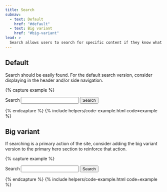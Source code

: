 ```yaml
---
title: Search
subnav:
  - text: Default
    href: "#default"
  - text: Big variant
    href: "#big-variant"
lead: >
  Search allows users to search for specific content if they know what search terms to use or can’t find desired content in the main navigation.
---
```


## Default
Search should be easily found. For the default search version, consider displaying in the header and/or side navigation.

{% capture example %}
<form accept-charset="UTF-8" action="https://search.usa.gov/search" class="usa-search usa-search--smalldisplay-flex flex-justify-center tablet:grid-col-4" method="get" role="search">
  <input name="utf8" type="hidden" value="&#x2713;"/>
  <input name="affiliate" type="hidden" value="login.gov"/>
  <label class="usa-sr-only" for="search-field-header-nav">Search</label>
  <input class="usa-input" id="search-field-header-nav" name="query" type="search">
  <button class="usa-button" type="submit">
    <span class="usa-search__submit-text">Search</span>
  </button>
</form>
{% endcapture %}
{% include helpers/code-example.html code=example %}

## Big variant
If searching is a primary action of the site, consider adding the big variant version to the primary hero section to reinforce that action.

{% capture example %}
<form accept-charset="UTF-8" action="https://search.usa.gov/search" class="usa-search usa-search--big display-flex flex-justify-center" method="get" role="search">
  <input name="utf8" type="hidden" value="&#x2713;"/>
  <input name="affiliate" type="hidden" value="Login.gov"/>
  <label class="usa-sr-only" for="search-field-{{ include.id }}">Search</label>
  <input class="usa-input" id="search-field-{{ include.id }}" name="query" type="search">
  <button class="usa-button" type="submit">
    <span class="usa-search__submit-text">Search</span>
  </button>
</form>
{% endcapture %}
{% include helpers/code-example.html code=example %}
